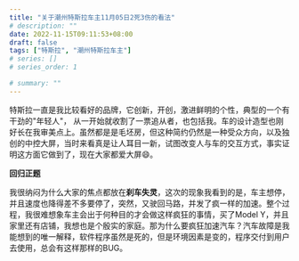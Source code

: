 ```yaml
---
title: "关于潮州特斯拉车主11月05日2死3伤的看法"
# description: ""
date: 2022-11-15T09:11:53+08:00
draft: false
tags: ["特斯拉", "潮州特斯拉车主"]
# series: []
# series_order: 1

# summary: ""
---
```


特斯拉一直是我比较看好的品牌，它创新，开创，激进鲜明的个性，典型的一个有干劲的"年轻人"， 从一开始就收割了一票追从者，也包括我。车的设计造型也刚好长在我审美点上。虽然都是是毛坯房，但这种简约仍然是一种受众方向，以及独创的中控大屏，当时来看真是让人耳目一新，试图改变人与车的交互方式，事实证明这方面它做到了，现在大家都爱大屏😄。

**回归正题**

我很纳闷为什么大家的焦点都放在**刹车失灵**，这次的现象我看到的是，车主想停，并且速度也降得差不多要停了，突然，又驶回马路，并发了疯一样的加速。整个过程，我很难想象车主会出于何种目的才会做这样疯狂的事情，买了Model Y，并且家里还有店铺，我想也是个殷实的家庭。那为什么要疯狂加速汽车？汽车故障是我能想到的唯一解释，软件程序虽然是死的，但是环境因素是变的，程序交付到用户去使用，总会有这样那样的BUG。



